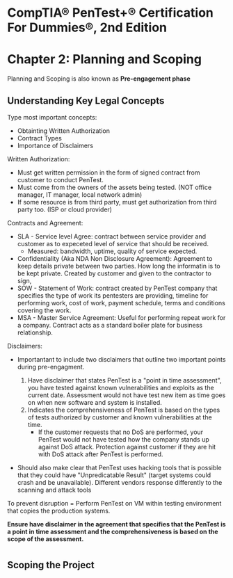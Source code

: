 # CompTIA® PenTest+® Certification For Dummies®, 2nd Edition

# Chapter 2: Planning and Scoping

Planning and Scoping is also known as **Pre-engagement phase**


## Understanding Key Legal Concepts

Type most important concepts:
- Obtainting Written Authorization
- Contract Types
- Importance of Disclaimers


Written Authorization: 
- Must get written permission in the form of signed contract from customer to conduct PenTest.
- Must come from the owners of the assets being tested. (NOT office manager, IT manager, local network admin)
- If some resource is from third party, must get authorization from third party too. (ISP or cloud provider)

Contracts and Agreement:
- SLA - Service level Agree: contract between service provider and customer as to expeceted level of service that should be received.
  - Measured: bandwidth, uptime, quality of service expected.
- Confidentiality (Aka NDA Non Disclosure Agreement): Agreement to keep details private between two parties. How long the informatin is to be kept private. Created by customer and given to the contractor to sign,
- SOW - Statement of Work: contract created by PenTest company that specifies the type of work its pentesters are providing, timeline for performing work, cost of work, payment schedule, terms and conditions covering the work.
- MSA - Master Service Agreement: Useful for performing repeat work for a company. Contract acts as a standard boiler plate for business relationship.

Disclaimers:
- Importantant to include two disclaimers that outline two important points during pre-engagment.
  1. Have disclaimer that states PenTest is a "point in time assessment", you have tested against known vulnerabilities and exploits as the current date. Assessment would not have test new item as time goes on when new software and system is installed.
  2. Indicates the comprehensiveness of PenTest is based on the types of tests authorized by customer and known vulnerabilities at the time.
     - If the customer requests that no DoS are performed, your PenTest would not have tested how the company stands up against DoS attack. Protection against customer if they are hit with DoS attack after PenTest is performed.
    
- Should also make clear that PenTest uses hacking tools that is possible that they could have "Unpredicatable Result" (target systems could crash and be unavailable). Different vendors response differently to the scanning and attack tools

To prevent disruption = Perform PenTest on VM within testing environment that copies the production systems.

**Ensure have disclaimer in the agreement that specifies that the PenTest is a point in time assessment and the comprehensiveness is based on the scope of the assessment.**

#

## Scoping the Project

